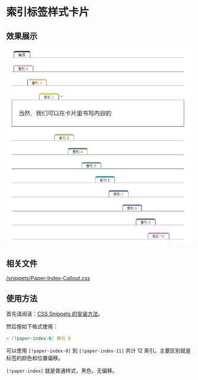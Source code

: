 # 索引标签样式卡片

## 效果展示

![Paper-Index-Callout](../images/Paper-Index-Callout.png)

## 相关文件

 [/snippets/Paper-Index-Callout.css](../../snippets/Paper-Index-Callout.css)

## 使用方法

首先请阅读：[CSS Snippets 的安装方法](../Usages/Install-CSS-Snippets.md)。

然后按如下格式使用：

```markdown
> [!paper-index-0] 索引 0
```

可以使用 `[!paper-index-0]` 到 `[!paper-index-11]` 共计 12 索引。主要区别就是标签的颜色和位置偏移。

`[!paper-index]` 就是普通样式，黑色，无偏移。